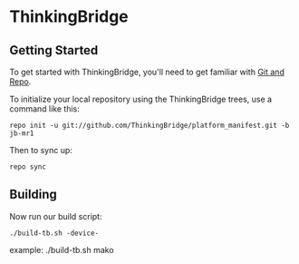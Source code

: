 ThinkingBridge
===========


Getting Started
---------------

To get started with ThinkingBridge, you'll need to get
familiar with [Git and Repo](http://source.android.com/download/using-repo).

To initialize your local repository using the ThinkingBridge trees, use a command like this:

    repo init -u git://github.com/ThinkingBridge/platform_manifest.git -b jb-mr1

Then to sync up:

    repo sync

Building
--------

Now run our build script:

    ./build-tb.sh -device-

example:
    ./build-tb.sh mako
